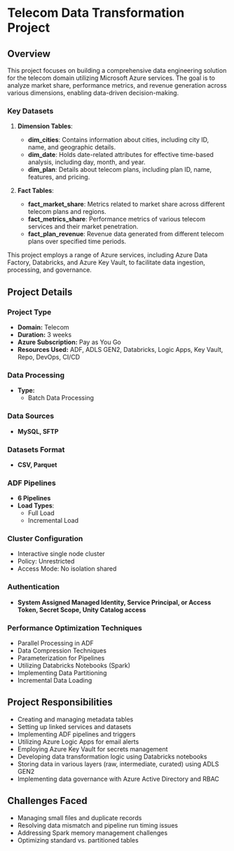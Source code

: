 # Telecom Data Transformation Project

## Overview

This project focuses on building a comprehensive data engineering solution for the telecom domain utilizing Microsoft Azure services. The goal is to analyze market share, performance metrics, and revenue generation across various dimensions, enabling data-driven decision-making.

### Key Datasets

1. **Dimension Tables**:
   - **dim_cities**: Contains information about cities, including city ID, name, and geographic details.
   - **dim_date**: Holds date-related attributes for effective time-based analysis, including day, month, and year.
   - **dim_plan**: Details about telecom plans, including plan ID, name, features, and pricing.

2. **Fact Tables**:
   - **fact_market_share**: Metrics related to market share across different telecom plans and regions.
   - **fact_metrics_share**: Performance metrics of various telecom services and their market penetration.
   - **fact_plan_revenue**: Revenue data generated from different telecom plans over specified time periods.

This project employs a range of Azure services, including Azure Data Factory, Databricks, and Azure Key Vault, to facilitate data ingestion, processing, and governance.

## Project Details

### Project Type

- **Domain:** Telecom
- **Duration:** 3 weeks
- **Azure Subscription:** Pay as You Go
- **Resources Used:** ADF, ADLS GEN2, Databricks, Logic Apps, Key Vault, Repo, DevOps, CI/CD

### Data Processing

- **Type:** 
  - Batch Data Processing

### Data Sources

- **MySQL, SFTP**

### Datasets Format

- **CSV, Parquet**

### ADF Pipelines

- **6 Pipelines**
- **Load Types**: 
  - Full Load
  - Incremental Load

### Cluster Configuration

- Interactive single node cluster
- Policy: Unrestricted
- Access Mode: No isolation shared

### Authentication

- **System Assigned Managed Identity, Service Principal, or Access Token, Secret Scope, Unity Catalog access**

### Performance Optimization Techniques

- Parallel Processing in ADF
- Data Compression Techniques
- Parameterization for Pipelines
- Utilizing Databricks Notebooks (Spark)
- Implementing Data Partitioning
- Incremental Data Loading

## Project Responsibilities

- Creating and managing metadata tables
- Setting up linked services and datasets
- Implementing ADF pipelines and triggers
- Utilizing Azure Logic Apps for email alerts
- Employing Azure Key Vault for secrets management
- Developing data transformation logic using Databricks notebooks
- Storing data in various layers (raw, intermediate, curated) using ADLS GEN2
- Implementing data governance with Azure Active Directory and RBAC

## Challenges Faced

- Managing small files and duplicate records
- Resolving data mismatch and pipeline run timing issues
- Addressing Spark memory management challenges
- Optimizing standard vs. partitioned tables